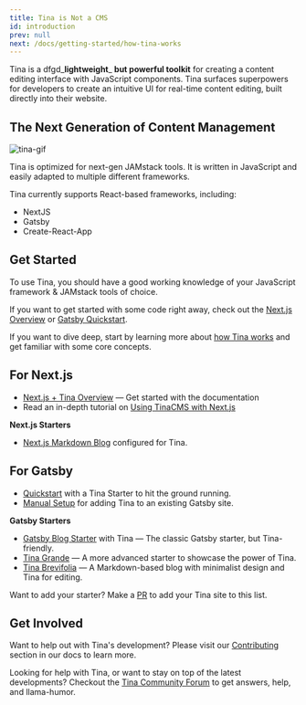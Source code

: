 ```yaml
---
title: Tina is Not a CMS
id: introduction
prev: null
next: /docs/getting-started/how-tina-works
---
```

Tina is a dfgd_**lightweight**_ **but powerful toolkit** for creating a content editing interface with JavaScript components. Tina surfaces superpowers for developers to create an intuitive UI for real-time content editing, built directly into their website.

## The **Next** Generation of Content Management

![tina-gif](https://res.cloudinary.com/forestry-demo/video/upload/du_16,w_700,e_loop/v1571159974/tina-hero-demo.gif "image titre")

Tina is optimized for next-gen JAMstack tools. It is written in JavaScript and easily adapted to multiple different frameworks.

Tina currently supports React-based frameworks, including:

* NextJS
* Gatsby
* Create-React-App

## Get Started

To use Tina, you should have a good working knowledge of your JavaScript framework & JAMstack tools of choice.

If you want to get started with some code right away, check out the [Next.js Overview](/docs/nextjs/overview) or [Gatsby Quickstart](/docs/gatsby/quickstart).

If you want to dive deep, start by learning more about [how Tina works](/docs/getting-started/how-tina-works) and get familiar with some core concepts.

## For Next.js

* [Next.js + Tina Overview](/docs/nextjs/overview) — Get started with the documentation
* Read an in-depth tutorial on [Using TinaCMS with Next.js](/blog/using-tinacms-with-nextjs/)

**Next.js Starters**

* [Next.js Markdown Blog](https://github.com/kendallstrautman/brevifolia-next-tinacms) configured for Tina.

## For Gatsby

* [Quickstart](/docs/gatsby/quickstart) with a Tina Starter to hit the ground running.
* [Manual Setup](/docs/gatsby/manual-setup) for adding Tina to an existing Gatsby site.

**Gatsby Starters**

* [Gatsby Blog Starter](https://github.com/tinacms/gatsby-starter-tinacms) with Tina — The classic Gatsby starter, but Tina-friendly.
* [Tina Grande](https://github.com/tinacms/tina-starter-grande) — A more advanced starter to showcase the power of Tina.
* [Tina Brevifolia](https://github.com/kendallstrautman/brevifolia-gatsby-tinacms) — A Markdown-based blog with minimalist design and Tina for editing.

Want to add your starter? Make a [PR](/docs/contributing/guidelines) to add your Tina site to this list.

## Get Involved

Want to help out with Tina's development? Please visit our [Contributing](/docs/contributing/guidelines) section in our docs to learn more.

Looking for help with Tina, or want to stay on top of the latest developments? Checkout the [Tina Community Forum](https://community.tinacms.org/) to get answers, help, and llama-humor.